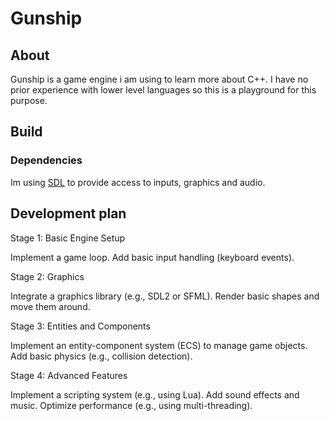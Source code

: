 # Gunship
## About
Gunship is a game engine i am using to learn more about C++. I have no prior
experience with lower level languages so this is a playground for this purpose.


## Build


### Dependencies

Im using [SDL](https://www.libsdl.org/) to provide access to inputs, graphics and audio.


## Development plan

Stage 1: Basic Engine Setup

Implement a game loop.
Add basic input handling (keyboard events).

Stage 2: Graphics

Integrate a graphics library (e.g., SDL2 or SFML).
Render basic shapes and move them around.

Stage 3: Entities and Components

Implement an entity-component system (ECS) to manage game objects.
Add basic physics (e.g., collision detection).

Stage 4: Advanced Features

Implement a scripting system (e.g., using Lua).
Add sound effects and music.
Optimize performance (e.g., using multi-threading).
